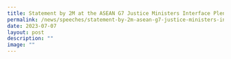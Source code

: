 ```yaml
---
title: Statement by 2M at the ASEAN G7 Justice Ministers Interface Plenary Session
permalink: /news/speeches/statement-by-2m-asean-g7-justice-ministers-interface-plenary-session/
date: 2023-07-07
layout: post
description: ""
image: ""
---
```

